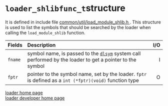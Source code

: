 # `loader_shlibfunc_t`structure
It is defined in include file [ common/util/load_module_shlib.h ](https://gitlab.eurecom.fr/oai/openairinterface5g/blob/develop/common/utils/load_module_shlib.h#L38). This structure is used  to list the symbols that should be searched by the loader when calling the `load_module_shlib` function.

| Fields     | Description                                                       | I/O |
|:-----------|:------------------------------------------------------------------|----:|
| `fname`    | symbol name, is passed to the [`dlsym`](http://man7.org/linux/man-pages/man3/dlsym.3.html) system call performed by the loader to get a pointer to the symbol | I |
| `fptr`     | pointer to the symbol name, set by the loader. `fptr` is defined as a `int (*fptr)(void)` function type | O |

[loader home page](../../loader.md)  
[loader developer home page](../devusage.md)